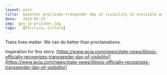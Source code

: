 ```yaml
---
layout: post
title:  Governor proclaims trangender day of visibility to invisible audience
date:   2025-03-31
img:  gov-jb-pritzker.jpg
tags:   [Politics, Culture]
---
```


Trans lives matter. We can do better than proclamations. 


Inspiration for this story: [https://www.wcia.com/news/state-news/illinois-officially-recognizes-transgender-day-of-visibility/](https://www.wcia.com/news/state-news/illinois-officially-recognizes-transgender-day-of-visibility/)
